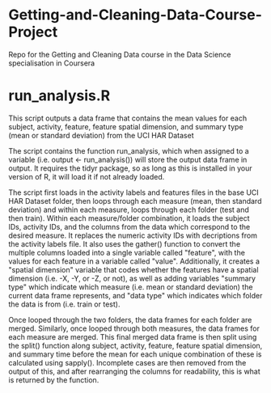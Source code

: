 # Getting-and-Cleaning-Data-Course-Project
Repo for the Getting and Cleaning Data course in the Data Science specialisation in Coursera

# run_analysis.R
This script outputs a data frame that contains the mean values for each subject, activity, feature, feature spatial dimension, and summary type (mean or standard deviation) from the UCI HAR Dataset

The script contains the function run_analysis, which when assigned to a variable (i.e. output <- run_analysis()) will store the output data frame in output. It requires the tidyr package, so as long as this is installed in your version of R, it will load it if not already loaded.

The script first loads in the activity labels and features files in the base UCI HAR Dataset folder, then loops through each measure (mean, then standard deviation) and within each measure, loops through each folder (test and then train). Within each measure/folder combination, it loads the subject IDs, activity IDs, and the columns from the data which correspond to the desired measure. It replaces the numeric activity IDs with decriptions from the activity labels file. It also uses the gather() function to convert the multiple columns loaded into a single variable called "feature", with the values for each feature in a variable called "value". Additionally, it creates a "spatial dimension" variable that codes whether the features have a spatial dimension (i.e. -X, -Y, or -Z, or not), as well as adding variables "summary type" which indicate which measure (i.e. mean or standard deviation) the current data frame represents, and "data type" which indicates which folder the data is from (i.e. train or test).

Once looped through the two folders, the data frames for each folder are merged. Similarly, once looped through both measures, the data frames for each measure are merged. This final merged data frame is then split using the split() function along subject, activity, feature, feature spatial dimension, and summary time before the mean for each unique combination of these is calculated using sapply(). Incomplete cases are then removed from the output of this, and after rearranging the columns for readability, this is what is returned by the function.
